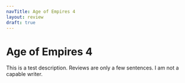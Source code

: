 ```yaml
---
navTitle: Age of Empires 4
layout: review
draft: true
---
```


# Age of Empires 4

This is a test description. Reviews are only a few sentences. I am not a capable writer.
